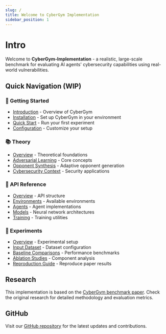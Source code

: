 ```yaml
---
slug: /
title: Welcome to CyberGym Implementation
sidebar_position: 1
---
```


# Intro

Welcome to **CyberGym-Implementation** - a realistic, large-scale benchmark for evaluating AI agents' cybersecurity capabilities using real-world vulnerabilities.


## Quick Navigation (WIP)

### 🚀 Getting Started
- [Introduction](/getting-started/introduction) - Overview of CyberGym
- [Installation](/getting-started/installation) - Set up CyberGym in your environment
- [Quick Start](/getting-started/quick-start) - Run your first experiment
- [Configuration](/getting-started/configuration) - Customize your setup

### 📚 Theory
- [Overview](/theory/overview) - Theoretical foundations
- [Adversarial Learning](/theory/adversarial-learning) - Core concepts
- [Opponent Synthesis](/theory/opponent-synthesis) - Adaptive opponent generation
- [Cybersecurity Context](/theory/cybersecurity-context) - Security applications

### 🔧 API Reference
- [Overview](/api/overview) - API structure
- [Environments](/api/environments) - Available environments
- [Agents](/api/agents) - Agent implementations
- [Models](/api/models) - Neural network architectures
- [Training](/api/training) - Training utilities

### 🧪 Experiments
- [Overview](/experiments/overview) - Experimental setup
- [Input Dataset](/experiments/input-dataset) - Dataset configuration
- [Baseline Comparisons](/experiments/baseline-comparisons) - Performance benchmarks
- [Ablation Studies](/experiments/ablation-studies) - Component analysis
- [Reproduction Guide](/experiments/reproduction-guide) - Reproduce paper results

## Research

This implementation is based on the [CyberGym benchmark paper](https://arxiv.org/abs/2506.02548). Check the original research for detailed methodology and evaluation metrics.

## GitHub

Visit our [GitHub repository](https://github.com/nearKim/cybergym-implementation) for the latest updates and contributions.